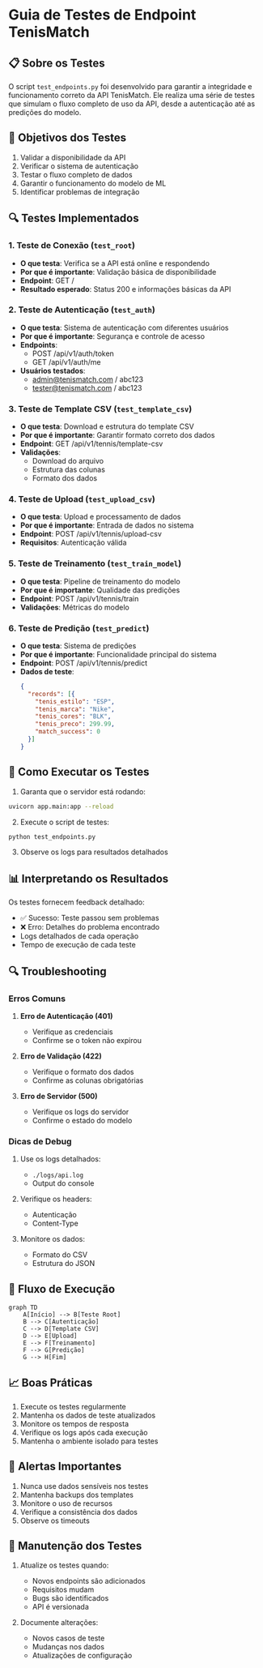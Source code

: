 # Guia de Testes de Endpoint TenisMatch

## 📋 Sobre os Testes

O script `test_endpoints.py` foi desenvolvido para garantir a integridade e funcionamento correto da API TenisMatch. Ele realiza uma série de testes que simulam o fluxo completo de uso da API, desde a autenticação até as predições do modelo.

## 🎯 Objetivos dos Testes

1. Validar a disponibilidade da API
2. Verificar o sistema de autenticação
3. Testar o fluxo completo de dados
4. Garantir o funcionamento do modelo de ML
5. Identificar problemas de integração

## 🔍 Testes Implementados

### 1. Teste de Conexão (`test_root`)
- **O que testa**: Verifica se a API está online e respondendo
- **Por que é importante**: Validação básica de disponibilidade
- **Endpoint**: GET /
- **Resultado esperado**: Status 200 e informações básicas da API

### 2. Teste de Autenticação (`test_auth`)
- **O que testa**: Sistema de autenticação com diferentes usuários
- **Por que é importante**: Segurança e controle de acesso
- **Endpoints**: 
  - POST /api/v1/auth/token
  - GET /api/v1/auth/me
- **Usuários testados**:
  - admin@tenismatch.com / abc123
  - tester@tenismatch.com / abc123

### 3. Teste de Template CSV (`test_template_csv`)
- **O que testa**: Download e estrutura do template CSV
- **Por que é importante**: Garantir formato correto dos dados
- **Endpoint**: GET /api/v1/tennis/template-csv
- **Validações**:
  - Download do arquivo
  - Estrutura das colunas
  - Formato dos dados

### 4. Teste de Upload (`test_upload_csv`)
- **O que testa**: Upload e processamento de dados
- **Por que é importante**: Entrada de dados no sistema
- **Endpoint**: POST /api/v1/tennis/upload-csv
- **Requisitos**: Autenticação válida

### 5. Teste de Treinamento (`test_train_model`)
- **O que testa**: Pipeline de treinamento do modelo
- **Por que é importante**: Qualidade das predições
- **Endpoint**: POST /api/v1/tennis/train
- **Validações**: Métricas do modelo

### 6. Teste de Predição (`test_predict`)
- **O que testa**: Sistema de predições
- **Por que é importante**: Funcionalidade principal do sistema
- **Endpoint**: POST /api/v1/tennis/predict
- **Dados de teste**:
  ```json
  {
    "records": [{
      "tenis_estilo": "ESP",
      "tenis_marca": "Nike",
      "tenis_cores": "BLK",
      "tenis_preco": 299.99,
      "match_success": 0
    }]
  }
  ```

## 🚀 Como Executar os Testes

1. Garanta que o servidor está rodando:
```bash
uvicorn app.main:app --reload
```

2. Execute o script de testes:
```bash
python test_endpoints.py
```

3. Observe os logs para resultados detalhados

## 📊 Interpretando os Resultados

Os testes fornecem feedback detalhado:
- ✅ Sucesso: Teste passou sem problemas
- ❌ Erro: Detalhes do problema encontrado
- Logs detalhados de cada operação
- Tempo de execução de cada teste

## 🔍 Troubleshooting

### Erros Comuns

1. **Erro de Autenticação (401)**
   - Verifique as credenciais
   - Confirme se o token não expirou

2. **Erro de Validação (422)**
   - Verifique o formato dos dados
   - Confirme as colunas obrigatórias

3. **Erro de Servidor (500)**
   - Verifique os logs do servidor
   - Confirme o estado do modelo

### Dicas de Debug

1. Use os logs detalhados:
   - `./logs/api.log`
   - Output do console

2. Verifique os headers:
   - Autenticação
   - Content-Type

3. Monitore os dados:
   - Formato do CSV
   - Estrutura do JSON

## 🔄 Fluxo de Execução

```mermaid
graph TD
    A[Início] --> B[Teste Root]
    B --> C[Autenticação]
    C --> D[Template CSV]
    D --> E[Upload]
    E --> F[Treinamento]
    F --> G[Predição]
    G --> H[Fim]
```

## 📈 Boas Práticas

1. Execute os testes regularmente
2. Mantenha os dados de teste atualizados
3. Monitore os tempos de resposta
4. Verifique os logs após cada execução
5. Mantenha o ambiente isolado para testes

## 🚨 Alertas Importantes

1. Nunca use dados sensíveis nos testes
2. Mantenha backups dos templates
3. Monitore o uso de recursos
4. Verifique a consistência dos dados
5. Observe os timeouts

## 📝 Manutenção dos Testes

1. Atualize os testes quando:
   - Novos endpoints são adicionados
   - Requisitos mudam
   - Bugs são identificados
   - API é versionada

2. Documente alterações:
   - Novos casos de teste
   - Mudanças nos dados
   - Atualizações de configuração